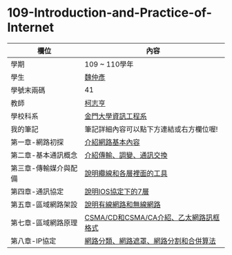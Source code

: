 # 109-Introduction-and-Practice-of-Internet
| 欄位                  | 內容                                                         |
| --------------------- | ------------------------------------------------------------ |
| 學期                  | 109 ~ 110學年                                                |
| 學生                  | [魏仲彥](https://stereomp3.github.io/wp109b/homework/MyWeb6.0/MyWeb.html) |
| 學號末兩碼            | 41                                                           |
| 教師                  | [柯志亨](http://csie.nqu.edu.tw/smallko/index.html)          |
| 學校科系              | [金門大學資訊工程系](https://www.nqu.edu.tw/educsie/index.php) |
| 我的筆記              | 筆記詳細內容可以點下方連結或右方欄位喔!                      |
| 第一章-網路初探       | [介紹網路基本內容](第一章-網路初探)                          |
| 第二章-基本通訊概念   | [介紹傳輸、調變、通訊交換](第二章-基本通訊概念)              |
| 第三章-傳輸媒介與配備 | [說明纜線和各層裡面的工具](第三章-傳輸媒介與配備)            |
| 第四章-通訊協定       | [說明IOS協定下的7層](第四章-通訊協定)                        |
| 第五章-區域網路架設   | [說明有線網路和無線網路](第五章-區域網路架設)                |
| 第七章-區域網路原理   | [CSMA/CD和CSMA/CA介紹、乙太網路訊框格式](第七章-區域網路原理) |
| 第八章-IP協定         | [網路分類、網路遮罩、網路分割和合併算法](第八章-IP協定)      |